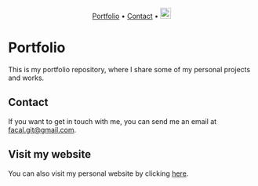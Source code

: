 <p align="center">
  <a href="https://facal.me">Portfolio</a> •
  <a href="#contact">Contact</a> •
  <a href="./README.md"><img src="https://cdn.staticaly.com/gh/hjnilsson/country-flags/master/svg/br.svg" alt="Versão em português" width="22px"></a>
</p>

# Portfolio

This is my portfolio repository, where I share some of my personal projects and works.

## Contact

If you want to get in touch with me, you can send me an email at facal.git@gmail.com.

## Visit my website

You can also visit my personal website by clicking [here](https://facal.me).
